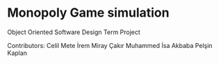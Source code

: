# Monopoly Game simulation 
Object Oriented Software Design Term Project

Contributors:
Celil Mete
İrem Miray Çakır
Muhammed İsa Akbaba
Pelşin Kaplan

